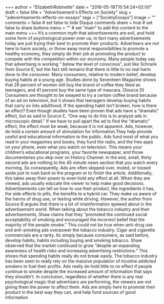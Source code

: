 +++
author = "ElizabethRobinette"
date = "2016-05-18T10:54:24+02:00"
draft = false
title = "Advertisement's Effects on Society"
slug = "adevertisements-effects-on-essays"
tags = ["SocietyEssays"]
image = ""
comments = false     # set false to hide Disqus comments
share = true        # set false to share buttons
menu = ""           # set "main" to add this content to the main menu
+++
It’s a common myth that advertisements are evil, and hold some form of psychological power over us; in fact many advertisements today are just trying their best to promote their products. Advertisers are not here to harm society, or throw away moral responsibilities to promote a healthy economy, they simply do their job at promoting the product to compete with the competition within our economy. Many people today say that advertising is working “ below the level of conscious”, just like Schrank from Source E; but the fact still remains that there is little to no real harm done to the consumer.
Many consumers, relative to modern belief, develop buying habits at a young age. Studies done by Seventeen Magazine shows that 29 percent of women still buy the brand of coffee they liked as teenagers, and 41 percent buy the same type of mascara. (Source D) Consumers are thought to be swayed to try a certain coffee brand because of an ad on television, but it shows that teenagers develop buying habits that carry on into adulthood. If the spending habit isn’t broken, how is there an effect? Even though studies have been proven that ads have a “dramatic” effect, but as said in Source E, “One way to do this is to analyze ads in microscopic detail.” If we have to pull apart the ad to find the “dramatic” effect, the effect must be weak, because it is not apparent.
Ads, however, do hold a certain amount of stimulation for information.They help provide useful and educational information to the public. Ads fund most of what you read in your magazines and books, they fund the radio, and the free apps on your phone, even what you watch on television. This means your children’s educational programs, your favorite newspaper, and those documentaries you skip over on History Channel.  In the end, small, thirty second ads are nothing to the 45 minute news section that you watch every morning. So consequently, Ads are often skipped over, muted, or tossed aside just to rush back to the program or to finish the article. Additionally, this takes away their power to even hold any effect at all.
When they are viewed, ads usually educate the viewer to help make good decisions. Advertisements can tell us how to use their product, the ingredients it has, the side effects to pills, the benefits to a hybrid car. They make us aware of the harms of drug use, or texting while driving. However, the author from Source B argues that there is a lot of misinformation spewed about in the advertisement world. When talking about the tobacco industry and their advertisements, Shaw claims that they “promoted the continued social acceptability of smoking and encouraged the incorrect belief that the majority of the people smoke.”  This could not be true when anti-drug use and anti-smoking ads overpower the tobacco industry. Cigar and cigarette commercials are a rarity.  Its simply because consumers, as said before, develop habits, habits including buying and smoking tobacco. Shaw observed that  the market continued to grow “despite an expanding awareness of health risks and increasing advertising restrictions.” This shows that spending habits really do not break easily. The tobacco industry has been seen to really rely on the massive population of nicotine addicted smokers to fuel their profits. Ads really do hold little to no effect if people continue to smoke despite the increased amount of information that says they shouldn’t.
In conclusion, regardless of whether there is any real psychological magic that advertisers are performing, the viewers are not giving them the power to affect them. Ads are simply here to promote their product in the best way they can, and help fund sources of good information
